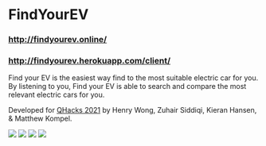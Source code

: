 # FindYourEV

### http://findyourev.online/
### http://findyourev.herokuapp.com/client/

Find your EV is the easiest way find to the most suitable electric car for you. By listening to you, Find your EV is able to search and compare the most relevant electric cars for you.

Developed for [QHacks 2021](https://devpost.com/software/find-your-ev) by Henry Wong, Zuhair Siddiqi, Kieran Hansen, & Matthew Kompel. 

<img src=https://i.imgur.com/ClcK5LY.jpg>
<img src=https://i.imgur.com/WNakx0K.jpg>
<img src=https://i.imgur.com/JyTgAOJ.jpg>
<img src=https://i.imgur.com/A8cx8Ue.jpg>
